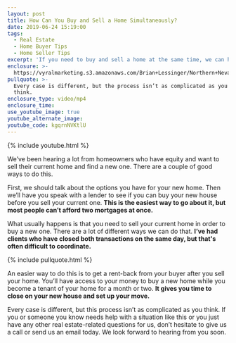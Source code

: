 ```yaml
---
layout: post
title: How Can You Buy and Sell a Home Simultaneously?
date: 2019-06-24 15:19:00
tags:
  - Real Estate
  - Home Buyer Tips
  - Home Seller Tips
excerpt: 'If you need to buy and sell a home at the same time, we can help. Here’s how.'
enclosure: >-
  https://vyralmarketing.s3.amazonaws.com/Brian+Lessinger/Northern+Nevada+Real+Estate-+How+to+Buy+and+Sell+a+Home+at+the+Same+Time.mp4
pullquote: >-
  Every case is different, but the process isn’t as complicated as you might
  think.
enclosure_type: video/mp4
enclosure_time:
use_youtube_image: true
youtube_alternate_image:
youtube_code: kgqrnNVKtlU
---
```


{% include youtube.html %}

We’ve been hearing a lot from homeowners who have equity and want to sell their current home and find a new one. There are a couple of good ways to do this.

First, we should talk about the options you have for your new home. Then we’ll have you speak with a lender to see if you can buy your new house before you sell your current one. **This is the easiest way to go about it, but most people can’t afford two mortgages at once.**

What usually happens is that you need to sell your current home in order to buy a new one. There are a lot of different ways we can do that. **I’ve had clients who have closed both transactions on the same day, but that's often difficult to coordinate.&nbsp;**

{% include pullquote.html %}

An easier way to do this is to get a rent-back from your buyer after you sell your home. You’ll have access to your money to buy a new home while you become a tenant of your home for a month or two. **It gives you time to close on your new house and set up your move.**

Every case is different, but this process isn’t as complicated as you think. If you or someone you know needs help with a situation like this or you just have any other real estate-related questions for us, don’t hesitate to give us a call or send us an email today. We look forward to hearing from you soon.<br>&nbsp;